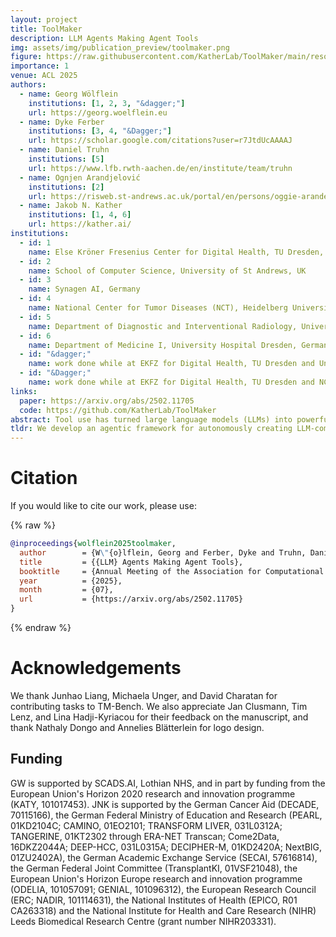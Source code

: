 ```yaml
---
layout: project
title: ToolMaker
description: LLM Agents Making Agent Tools
img: assets/img/publication_preview/toolmaker.png
figure: https://raw.githubusercontent.com/KatherLab/ToolMaker/main/resources/overview.png
importance: 1
venue: ACL 2025
authors:
  - name: Georg Wölflein
    institutions: [1, 2, 3, "&dagger;"]
    url: https://georg.woelflein.eu
  - name: Dyke Ferber
    institutions: [3, 4, "&Dagger;"]
    url: https://scholar.google.com/citations?user=r7JtdUcAAAAJ
  - name: Daniel Truhn
    institutions: [5]
    url: https://www.lfb.rwth-aachen.de/en/institute/team/truhn
  - name: Ognjen Arandjelović
    institutions: [2]
    url: https://risweb.st-andrews.ac.uk/portal/en/persons/oggie-arandelovic(fdd98ab1-564a-42a3-bf0c-fab7afbbd63c).html
  - name: Jakob N. Kather
    institutions: [1, 4, 6]
    url: https://kather.ai/
institutions:
  - id: 1
    name: Else Kröner Fresenius Center for Digital Health, TU Dresden, Germany
  - id: 2
    name: School of Computer Science, University of St Andrews, UK
  - id: 3
    name: Synagen AI, Germany
  - id: 4
    name: National Center for Tumor Diseases (NCT), Heidelberg University Hospital, Germany
  - id: 5
    name: Department of Diagnostic and Interventional Radiology, University Hospital Aachen, Germany
  - id: 6
    name: Department of Medicine I, University Hospital Dresden, Germany
  - id: "&dagger;"
    name: work done while at EKFZ for Digital Health, TU Dresden and University of St Andrews
  - id: "&Dagger;"
    name: work done while at EKFZ for Digital Health, TU Dresden and NCT Heidelberg
links:
  paper: https://arxiv.org/abs/2502.11705
  code: https://github.com/KatherLab/ToolMaker
abstract: Tool use has turned large language models (LLMs) into powerful agents that can perform complex multi-step tasks by dynamically utilising external software components. However, these tools must be implemented in advance by human developers, hindering the applicability of LLM agents in domains which demand large numbers of highly specialised tools, like in life sciences and medicine. Motivated by the growing trend of scientific studies accompanied by public code repositories, we propose ToolMaker, a novel agentic framework that autonomously transforms papers with code into LLM-compatible tools. Given a short task description and a repository URL, ToolMaker autonomously installs required dependencies and generates code to perform the task, using a closed-loop self-correction mechanism to iteratively diagnose and rectify errors. To evaluate our approach, we introduce a benchmark comprising 15 diverse and complex computational tasks spanning both medical and non-medical domains with over 100 unit tests to objectively assess tool correctness and robustness. ToolMaker correctly implements 80% of the tasks, substantially outperforming current state-of-the-art software engineering agents. ToolMaker therefore is a step towards fully autonomous agent-based scientific workflows.
tldr: We develop an agentic framework for autonomously creating LLM-compatible tools from papers with associated code repositories.
---
```


# Citation

If you would like to cite our work, please use:

{% raw %}
```bibtex
@inproceedings{wolflein2025toolmaker,
  author        = {W\"{o}lflein, Georg and Ferber, Dyke and Truhn, Daniel and Arandjelovi\'{c}, Ognjen and Kather, Jakob Nikolas},
  title         = {{LLM} Agents Making Agent Tools},
  booktitle     = {Annual Meeting of the Association for Computational Linguistics (ACL)},
  year          = {2025},
  month         = {07},
  url           = {https://arxiv.org/abs/2502.11705}
}
```
{% endraw %}

# Acknowledgements
We thank Junhao Liang, Michaela Unger, and David Charatan for contributing tasks to TM-Bench.
We also appreciate Jan Clusmann, Tim Lenz, and Lina Hadji-Kyriacou for their feedback on the manuscript, and thank Nathaly Dongo and Annelies Blätterlein for logo design.

## Funding
GW is supported by SCADS.AI, Lothian NHS, and in part by funding from the European Union's Horizon 2020 research and innovation programme (KATY, 101017453). 
JNK is supported by the German Cancer Aid (DECADE, 70115166), the German Federal Ministry of Education and Research (PEARL, 01KD2104C; CAMINO, 01EO2101; TRANSFORM LIVER, 031L0312A; TANGERINE, 01KT2302 through ERA-NET Transcan; Come2Data, 16DKZ2044A; DEEP-HCC, 031L0315A; DECIPHER-M, 01KD2420A; NextBIG, 01ZU2402A), the German Academic Exchange Service (SECAI, 57616814), the German Federal Joint Committee (TransplantKI, 01VSF21048), the European Union's Horizon Europe research and innovation programme (ODELIA, 101057091; GENIAL, 101096312), the European Research Council (ERC; NADIR, 101114631), the National Institutes of Health (EPICO, R01 CA263318) and the National Institute for Health and Care Research (NIHR) Leeds Biomedical Research Centre (grant number NIHR203331). 